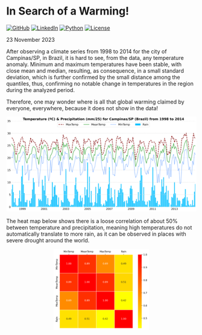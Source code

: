 # In Search of a Warming!

[![GitHub](https://img.shields.io/badge/GitHub-000000?logo=github&logoColor=white)](https://github.com/kauefs/)
[![LinkedIn](https://img.shields.io/badge/LinkedIn-0077B5?logo=linkedin&logoColor=white)](https://www.linkedin.com/in/kauefs/)
[![Python](https://img.shields.io/badge/Python-3-blue.svg)](https://www.python.org/)
[![License](https://img.shields.io/badge/License-Apache_2.0-black.svg)](https://www.apache.org/licenses/LICENSE-2.0)

23 November 2023

After observing a climate series from 1998 to 2014 for the city of Campinas/SP, in Brazil, it is hard to see, from the data, any temperature anomaly. Minimum and maximum temperatures have been stable, with close mean and median, resulting, as consequence, in a small standard deviation, which is further confirmed by the small distance among the quantiles, thus, confirming no notable change in temperatures in the region during the analyzed period.

Therefore, one may wonder where is all that global warming claimed by everyone, everywhere, because it does not show in the data!

<p align=center><img src=https://github.com/kauefs/climate/raw/%40/img/CampinasSP.png></p>

The heat map below shows there is a loose correlation of about 50% between temperature and precipitation, meaning high temperatures do not automatically translate to more rain, as it can be observed in places with severe drought around the world.

<p align=center><img src=https://github.com/kauefs/climate/raw/%40/img/HeatMap.png width=50%></p>
